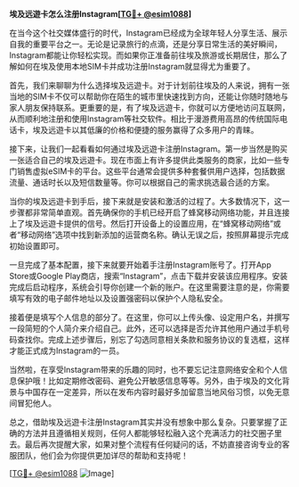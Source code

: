 **埃及远遊卡怎么注册Instagram[[TG💪+ @esim1088](https://t.me/s/esim1088)]**

在当今这个社交媒体盛行的时代，Instagram已经成为全球年轻人分享生活、展示自我的重要平台之一。无论是记录旅行的点滴，还是分享日常生活的美好瞬间，Instagram都能让你轻松实现。而如果你正准备前往埃及旅游或长期居住，那么了解如何在埃及使用本地SIM卡并成功注册Instagram就显得尤为重要了。

首先，我们来聊聊为什么选择埃及远遊卡。对于计划前往埃及的人来说，拥有一张当地的SIM卡不仅可以帮助你在陌生的城市里快速找到方向，还能让你随时随地与家人朋友保持联系。更重要的是，有了埃及远遊卡，你就可以方便地访问互联网，从而顺利地注册和使用Instagram等社交软件。相比于漫游费用高昂的传统国际电话卡，埃及远遊卡以其低廉的价格和便捷的服务赢得了众多用户的青睐。

接下来，让我们一起看看如何通过埃及远遊卡注册Instagram。第一步当然是购买一张适合自己的埃及远遊卡。现在市面上有许多提供此类服务的商家，比如一些专门销售虚拟eSIM卡的平台。这些平台通常会提供多种套餐供用户选择，包括数据流量、通话时长以及短信数量等。你可以根据自己的需求挑选最合适的方案。

当你的埃及远遊卡到手后，接下来就是安装和激活的过程了。大多数情况下，这一步骤都非常简单直观。首先确保你的手机已经开启了蜂窝移动网络功能，并且连接上了埃及远遊卡提供的信号。然后打开设备上的设置应用，在“蜂窝移动网络”或者“移动网络”选项中找到新添加的运营商名称。确认无误之后，按照屏幕提示完成初始设置即可。

一旦完成了基本配置，接下来就要开始着手注册Instagram账号了。打开App Store或Google Play商店，搜索“Instagram”，点击下载并安装该应用程序。安装完成后启动程序，系统会引导你创建一个新的账户。在这里需要注意的是，你需要填写有效的电子邮件地址以及设置强密码以保护个人隐私安全。

接着便是填写个人信息的部分了。在这里，你可以上传头像、设定用户名，并撰写一段简短的个人简介来介绍自己。此外，还可以选择是否允许其他用户通过手机号码查找你。完成上述步骤后，别忘了勾选同意相关条款和服务协议的复选框，这样才能正式成为Instagram的一员。

当然啦，在享受Instagram带来的乐趣的同时，也不要忘记注意网络安全和个人信息保护哦！比如定期修改密码、避免公开敏感信息等等。另外，由于埃及的文化背景与中国存在一定差异，所以在发布内容时最好多加留意当地风俗习惯，以免无意间冒犯他人。

总之，借助埃及远遊卡注册Instagram其实并没有想象中那么复杂。只要掌握了正确的方法并且遵循相关规则，任何人都能够轻松融入这个充满活力的社交圈子里去。最后再次提醒大家，如果对整个流程有任何疑问的话，不妨直接咨询专业的客服团队，他们会为你提供更加详尽的帮助和支持呢！

[[TG💪+ @esim1088](https://t.me/s/esim1088) ![Image](https://i.postimg.cc/4NQfJmqS/Snipaste-2025-05-13-00-14-12.png)]